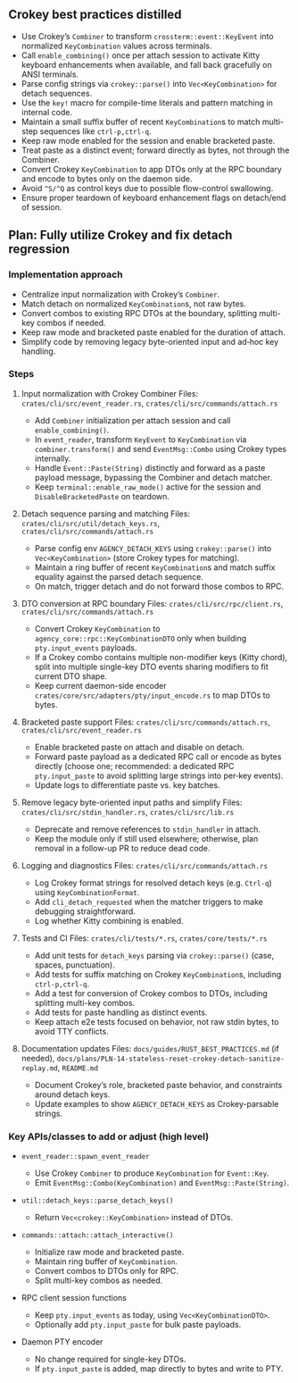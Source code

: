 ## Crokey best practices distilled

- Use Crokey’s `Combiner` to transform `crossterm::event::KeyEvent` into normalized `KeyCombination` values across terminals.
- Call `enable_combining()` once per attach session to activate Kitty keyboard enhancements when available, and fall back gracefully on ANSI terminals.
- Parse config strings via `crokey::parse()` into `Vec<KeyCombination>` for detach sequences.
- Use the `key!` macro for compile-time literals and pattern matching in internal code.
- Maintain a small suffix buffer of recent `KeyCombination`s to match multi-step sequences like `ctrl-p,ctrl-q`.
- Keep raw mode enabled for the session and enable bracketed paste.
- Treat paste as a distinct event; forward directly as bytes, not through the Combiner.
- Convert Crokey `KeyCombination` to app DTOs only at the RPC boundary and encode to bytes only on the daemon side.
- Avoid `^S/^Q` as control keys due to possible flow-control swallowing.
- Ensure proper teardown of keyboard enhancement flags on detach/end of session.

## Plan: Fully utilize Crokey and fix detach regression

### Implementation approach

- Centralize input normalization with Crokey’s `Combiner`.
- Match detach on normalized `KeyCombination`s, not raw bytes.
- Convert combos to existing RPC DTOs at the boundary, splitting multi-key combos if needed.
- Keep raw mode and bracketed paste enabled for the duration of attach.
- Simplify code by removing legacy byte-oriented input and ad‑hoc key handling.

### Steps

1. Input normalization with Crokey Combiner
   Files: `crates/cli/src/event_reader.rs`, `crates/cli/src/commands/attach.rs`
   - Add `Combiner` initialization per attach session and call `enable_combining()`.
   - In `event_reader`, transform `KeyEvent` to `KeyCombination` via `combiner.transform()` and send `EventMsg::Combo` using Crokey types internally.
   - Handle `Event::Paste(String)` distinctly and forward as a paste payload message, bypassing the Combiner and detach matcher.
   - Keep `terminal::enable_raw_mode()` active for the session and `DisableBracketedPaste` on teardown.

2. Detach sequence parsing and matching
   Files: `crates/cli/src/util/detach_keys.rs`, `crates/cli/src/commands/attach.rs`
   - Parse config env `AGENCY_DETACH_KEYS` using `crokey::parse()` into `Vec<KeyCombination>` (store Crokey types for matching).
   - Maintain a ring buffer of recent `KeyCombination`s and match suffix equality against the parsed detach sequence.
   - On match, trigger detach and do not forward those combos to RPC.

3. DTO conversion at RPC boundary
   Files: `crates/cli/src/rpc/client.rs`, `crates/cli/src/commands/attach.rs`
   - Convert Crokey `KeyCombination` to `agency_core::rpc::KeyCombinationDTO` only when building `pty.input_events` payloads.
   - If a Crokey combo contains multiple non-modifier keys (Kitty chord), split into multiple single-key DTO events sharing modifiers to fit current DTO shape.
   - Keep current daemon-side encoder `crates/core/src/adapters/pty/input_encode.rs` to map DTOs to bytes.

4. Bracketed paste support
   Files: `crates/cli/src/commands/attach.rs`, `crates/cli/src/event_reader.rs`
   - Enable bracketed paste on attach and disable on detach.
   - Forward paste payload as a dedicated RPC call or encode as bytes directly (choose one; recommended: a dedicated RPC `pty.input_paste` to avoid splitting large strings into per‑key events).
   - Update logs to differentiate paste vs. key batches.

5. Remove legacy byte-oriented input paths and simplify
   Files: `crates/cli/src/stdin_handler.rs`, `crates/cli/src/lib.rs`
   - Deprecate and remove references to `stdin_handler` in attach.
   - Keep the module only if still used elsewhere; otherwise, plan removal in a follow-up PR to reduce dead code.

6. Logging and diagnostics
   Files: `crates/cli/src/commands/attach.rs`
   - Log Crokey format strings for resolved detach keys (e.g. `Ctrl-q`) using `KeyCombinationFormat`.
   - Add `cli_detach_requested` when the matcher triggers to make debugging straightforward.
   - Log whether Kitty combining is enabled.

7. Tests and CI
   Files: `crates/cli/tests/*.rs`, `crates/core/tests/*.rs`
   - Add unit tests for `detach_keys` parsing via `crokey::parse()` (case, spaces, punctuation).
   - Add tests for suffix matching on Crokey `KeyCombination`s, including `ctrl-p,ctrl-q`.
   - Add a test for conversion of Crokey combos to DTOs, including splitting multi-key combos.
   - Add tests for paste handling as distinct events.
   - Keep attach e2e tests focused on behavior, not raw stdin bytes, to avoid TTY conflicts.

8. Documentation updates
   Files: `docs/guides/RUST_BEST_PRACTICES.md` (if needed), `docs/plans/PLN-14-stateless-reset-crokey-detach-sanitize-replay.md`, `README.md`
   - Document Crokey’s role, bracketed paste behavior, and constraints around detach keys.
   - Update examples to show `AGENCY_DETACH_KEYS` as Crokey-parsable strings.

### Key APIs/classes to add or adjust (high level)

- `event_reader::spawn_event_reader`
  - Use Crokey `Combiner` to produce `KeyCombination` for `Event::Key`.
  - Emit `EventMsg::Combo(KeyCombination)` and `EventMsg::Paste(String)`.

- `util::detach_keys::parse_detach_keys()`
  - Return `Vec<crokey::KeyCombination>` instead of DTOs.

- `commands::attach::attach_interactive()`
  - Initialize raw mode and bracketed paste.
  - Maintain ring buffer of `KeyCombination`.
  - Convert combos to DTOs only for RPC.
  - Split multi-key combos as needed.

- RPC client session functions
  - Keep `pty.input_events` as today, using `Vec<KeyCombinationDTO>`.
  - Optionally add `pty.input_paste` for bulk paste payloads.

- Daemon PTY encoder
  - No change required for single-key DTOs.
  - If `pty.input_paste` is added, map directly to bytes and write to PTY.
